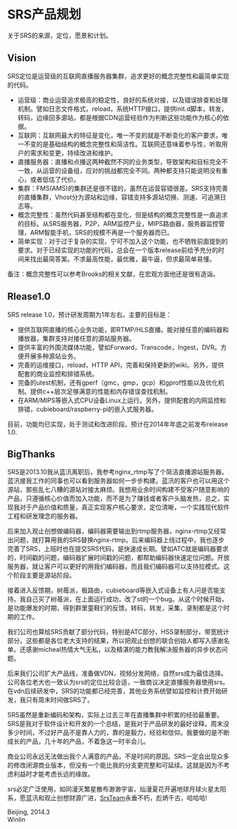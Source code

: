 # SRS产品规划

关于SRS的来源，定位，愿景和计划。

## Vision

SRS定位是运营级的互联网直播服务器集群，追求更好的概念完整性和最简单实现的代码。

* 运营级：商业运营追求极高的稳定性，良好的系统对接，以及错误排查和处理机制。譬如日志文件格式，reload，系统HTTP接口，提供init.d脚本，转发，转码，边缘回多源站，都是根据CDN运营经验作为判断这些功能作为核心的依据。
* 互联网：互联网最大的特征是变化，唯一不变的就是不断变化的客户要求，唯一不变的是基础结构的概念完整性和简洁性。互联网还意味着参与性，听取用户的需求和变更，持续改进和维护。
* 直播服务器：直播和点播这两种截然不同的业务类型，导致架构和目标完全不一致，从运营的设备组，应对的挑战都完全不同。两种都支持只能说明没有重心，或者低估了代价。
* 集群：FMS(AMS)的集群还是很不错的，虽然在运营容错很差。SRS支持完善的直播集群，Vhost分为源站和边缘，容错支持多源站切换、测速、可追溯日志等。
* 概念完整性：虽然代码甚至结构都在变化，但是结构的概念完整性是一直追求的目标。从SRS服务器，P2P，ARM监控产业，MIPS路由器，服务器监控管理，ARM智能手机，SRS的规模不再是一个服务器而已。
* 简单实现：对于过于复杂的实现，宁可不加入这个功能，也不牺牲前面提到的要求。对于已经实现的功能的代码，总会在一个版本release前给予充分的时间来找出最简答案。不求最高性能，最优雅，最牛逼，但求最简单易懂。

备注：概念完整性可以参考Brooks的相关文献，在宏观方面他还是很有造诣。

## Rlease1.0

SRS release 1.0，预计研发周期为1年左右。主要的目标是：

* 提供互联网直播的核心业务功能，即RTMP/HLS直播。能对接任意的编码器和播放器，集群支持对接任意的源站服务器。
* 提供丰富的外围流媒体功能，譬如Forward，Transcode，Ingest，DVR。方便开展多种源站业务。
* 完善的运维接口，reload，HTTP API，完善和保持更新的wiki。另外，提供配套的商业监控和排错系统。
* 完备的utest机制，还有gperf（gmc，gmp，gcp）和gprof性能以及优化机制。提供c++层次足够满意的性能和内存错误查找机制。
* 在ARM/MIPS等嵌入式CPU设备Linux上运行。另外，提供配套的内网监控和排错，cubieboard/raspberry-pi的嵌入式服务器。

目前，功能均已实现，处于测试和改进阶段。预计在2014年年底之前发布release 1.0.

## BigThanks

SRS是2013.10我从蓝汛离职后，我参考nginx_rtmp写了个简洁直播源站服务器。蓝汛接我工作的同事也可以看到服务器如何一步步构建。蓝汛的客户也可以用这个源站，那些乱七八糟的源站对接太麻烦。我想用业余时间构建不受客户随意影响的产品，只遵循核心价值而加入功能，而不是为了赚钱或者客户头脑发热，总之，实现我对于产品价值和质量，真正实现客户核心要求，定位清晰，一个实践现代软件工程和研发理念的服务器。

后来加入观止创想做编码器，编码器需要输出到rtmp服务器，nginx-rtmp又经常出问题，就打算用我的SRS替换nginx-rtmp。后来编码器上线过程中，我也逐步完善了SRS，上班时也在提交SRS代码，是快速成长期。譬如ATC就是编码器要求的，时间戳的问题，编码器扩展时间戳的问题，都帮助编码器快速定位问题。开放服务器，就让客户可以更好的用我们编码器，而且我们编码器可以支持拉模式。这个阶段主要是源站阶段。

接着进入反馈期，树苺派，极路由，cubieboard等嵌入式设备上有人问是否能支持。我自己买了树苺派，在上面运行成功，改了st的一个bug。从这个时候开始，是功能爆发的时期，得到群里童鞋们的反馈。转码，转发，采集，录制都是这个时期的工作。

我们公司也算给SRS贡献了部分代码，特别是ATC部分，HSS录制部分，带宽统计部分。这些都是各位老大支持的结果，所以把观止创想的联合创始人都写入感谢名单。还感谢micheal热情大气无私，以及精湛的能力教我解决服务器的异步状态问题。

后来我们公司扩大产品线，准备做VDN，视频分发网络，自然srs成为最佳选择。公司各位老大也一致认为srs的定位比较合适，一致商议决定直播服务器使用srs。在vdn后续研发中，SRS的功能都已经完善，其他业务系统譬如监控和计费开始研发，我只有周末时间做SRS了。

SRS虽然是重新编码和架构，实际上过去三年在直播集群中积累的经验最重要。SRS是我对于软件设计和开发的一个总结，是我对于产品研发的最好诠释。周末没多少时间，不过好产品不是靠人力的，靠的是毅力，经验和信仰。我要做的是不断成长的产品，几十年的产品，不着急这一时半会儿。

商业公司永远无法做出我个人满意的产品，不是时间的原因。SRS一定会出现众多的修改闭源商业版本，但没有一个能比我的分支更完整和可延续。这就是因为不考虑利益时才能考虑长远的缘故。

srs必定广泛使用，如同漫天繁星散布渺渺宇宙，灿漫夏花开遍地球月球火星太阳系，愿蓝汛和观止创想财源广进，[SrsTeam](https://github.com/winlinvip/simple-rtmp-server#authors)永垂不朽，彪炳千古，哈哈哈!

Beijing, 2014.3<br/>
Winlin